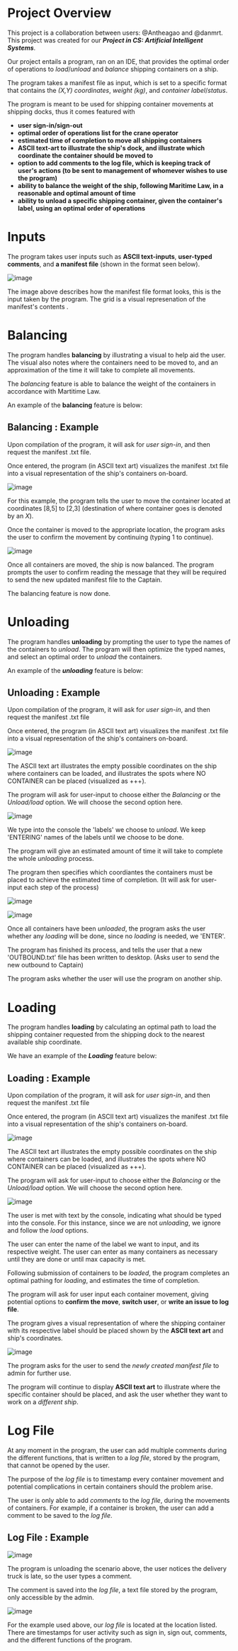 # Project Overview
This project is a collaboration between users: @Antheagao and @danmrt. This project was created for our ***Project in CS: Artificial Intelligent Systems***. 

Our project entails a program, ran on an IDE, that provides the optimal order of operations to *load*/*unload* and *balance* shipping containers on a ship. 

The program takes a manifest file as input, which is set to a specific format that contains the *(X,Y) coordinates*, *weight (kg)*, and *container label*/*status*. 

The program is meant to be used for shipping container movements at shipping docks, thus it comes featured with 
* **user sign-in/sign-out**
* **optimal order of operations list for the crane operator**
* **estimated time of completion to move all shipping containers**
* **ASCII text-art to illustrate the ship's dock, and illustrate which coordinate the container should be moved to**
* **option to add comments to the log file, which is keeping track of user's actions (to be sent to management of whomever wishes to use the program)**
* **ability to balance the weight of the ship, following Maritime Law, in a reasonable and optimal amount of time**
* **ability to unload a specific shipping container, given the container's label, using an optimal order of operations**

# Inputs
The program takes user inputs such as **ASCII text-inputs**, **user-typed comments**, and **a manifest file** (shown in the format seen below). 

![image](https://github.com/Antheagao/Shipping_Container_Project/assets/91440304/9baa42ed-92f1-4087-80f2-7bf88b6c72de)

The image above describes how the manifest file format looks, this is the input taken by the program. The grid is a visual represenation of the manifest's contents .

# Balancing

The program handles **balancing** by illustrating a visual to help aid the user. The visual also notes where the containers need to be moved to, and an approximation of the time it will take to complete all movements.

The *balancing* feature is able to balance the weight of the containers in accordance with Martitime Law.

An example of the **balancing** feature is below:

## Balancing : Example

Upon compilation of the program, it will ask for *user sign-in*, and then request the manifest .txt file.

Once entered, the program (in ASCII text art) visualizes the manifest .txt file into a visual representation of the ship's containers on-board.

![image](https://github.com/Antheagao/Shipping_Container_Project/assets/91440304/b35524f2-84bc-48dd-8e05-b5e7c78039f2)

For this example, the program tells the user to move the container located at coordinates [8,5] to [2,3] (destination of where container goes is denoted by an *X*).

Once the container is moved to the appropriate location, the program asks the user to confirm the movement by continuing (typing 1 to continue).

![image](https://github.com/Antheagao/Shipping_Container_Project/assets/91440304/69f7f572-1388-4710-bf03-e86b1a8569b5)

Once all containers are moved, the ship is now balanced. The program prompts the user to confirm reading the message that they will be required to send the new updated manifest file to the Captain.

The balancing feature is now done.

# Unloading

The program handles **unloading** by prompting the user to type the names of the containers to *unload*. The program will then optimize the typed names, and select an optimal order to *unload* the containers.

An example of the ***unloading*** feature is below:

## Unloading : Example

Upon compilation of the program, it will ask for *user sign-in*, and then request the manifest .txt file

Once entered, the program (in ASCII text art) visualizes the manifest .txt file into a visual representation of the ship's containers on-board.

![image](https://github.com/Antheagao/Shipping_Container_Project/assets/91440304/9efa5ea7-5945-447d-b488-900204a96bb7)

The ASCII text art illustrates the empty possible coordinates on the ship where containers can be loaded, and illustrates the spots where NO CONTAINER can be placed (visualized as +++).

The program will ask for user-input to choose either the *Balancing* or the *Unload/load* option. We will choose the second option here.

![image](https://github.com/Antheagao/Shipping_Container_Project/assets/91440304/274db0d7-c5ee-4945-9a9c-292fded26aed)

We type into the console the 'labels' we choose to *unload*. We keep 'ENTERING' names of the labels until we choose to be done. 

The program will give an estimated amount of time it will take to complete the whole *unloading* process.

The program then specifies which coordiantes the containers must be placed to achieve the estimated time of completion. (It will ask for user-input each step of the process)

![image](https://github.com/Antheagao/Shipping_Container_Project/assets/91440304/6fe0ae76-646b-43f9-8b3c-088191539c48)

![image](https://github.com/Antheagao/Shipping_Container_Project/assets/91440304/55135b2b-0f9d-4198-ba12-de66861bb473)

Once all containers have been *unloaded*, the program asks the user whether any *loading* will be done, since no *loading* is needed, we 'ENTER'.

The program has finished its process, and tells the user that a new 'OUTBOUND.txt' file has been written to desktop. (Asks user to send the new outbound to Captain)

The program asks whether the user will use the program on another ship. 

# Loading
The program handles **loading** by calculating an optimal path to load the shipping container requested from the shipping dock to the nearest available ship coordinate.

We have an example of the ***Loading*** feature below:

## Loading : Example

Upon compilation of the program, it will ask for *user sign-in*, and then request the manifest .txt file

Once entered, the program (in ASCII text art) visualizes the manifest .txt file into a visual representation of the ship's containers on-board. 

![image](https://github.com/Antheagao/Shipping_Container_Project/assets/91440304/271d131c-3113-4e82-b3aa-32e84acfa7f1)

The ASCII text art illustrates the empty possible coordinates on the ship where containers can be loaded, and illustrates the spots where NO CONTAINER can be placed (visualized as +++).

The program will ask for user-input to choose either the *Balancing* or the *Unload/load* option. We will choose the second option here.

![image](https://github.com/Antheagao/Shipping_Container_Project/assets/91440304/9c09d49e-6259-4437-84d4-a4c85b8a0c58)

The user is met with text by the console, indicating what should be typed into the console. For this instance, since we are not *unloading*, we ignore and follow the *load* options.

The user can enter the name of the label we want to input, and its respective weight. The user can enter as many containers as necessary until they are done or until max capacity is met.

Following submission of containers to be *loaded*, the program completes an optimal pathing for *loading*, and estimates the time of completion. 

The program will ask for user input each container movement, giving potential options to **confirm the move**, **switch user**, or **write an issue to log file**.  

The program gives a visual representation of where the shipping container with its respective label should be placed shown by the **ASCII text art** and ship's coordinates. 

![image](https://github.com/Antheagao/Shipping_Container_Project/assets/91440304/5741da76-e5a8-4241-b9ed-6a0f8b0507f9)

The program asks for the user to send the *newly created manifest file* to admin for further use.

The program will continue to display **ASCII text art** to illustrate where the specific container should be placed, and ask the user whether they want to work on a *different ship*.

# Log File

At any moment in the program, the user can add multiple comments during the different functions, that is written to a *log file*, stored by the program, that cannot be opened by the user.

The purpose of the *log file* is to timestamp every container movement and potential complications in certain containers should the problem arise.

The user is only able to add *comments* to the *log file*, during the movements of containers. For example, if a container is broken, the user can add a comment to be saved to the *log file*.

## Log File : Example

![image](https://github.com/Antheagao/Shipping_Container_Project/assets/91440304/684464ce-3960-4683-be8f-4e98d63dad04)

The program is unloading the scenario above, the user notices the delivery truck is late, so the user types a comment. 

The comment is saved into the *log file*, a text file stored by the program, only accessible by the admin.

![image](https://github.com/Antheagao/Shipping_Container_Project/assets/91440304/79696a42-f5ed-4b9f-84e0-265d3c07cc3a)

For the example used above, our *log file* is located at the location listed. There are timestamps for user activity such as sign in, sign out, comments, and the different functions of the program.




















